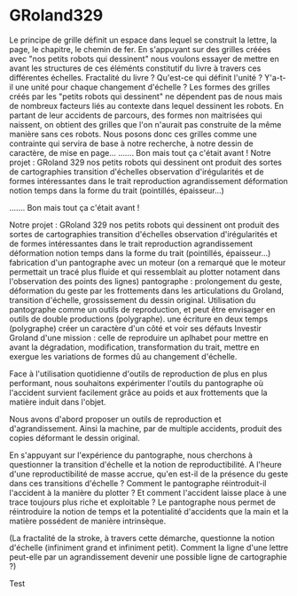 GRoland329
==========

Le principe de grille définit un espace dans lequel se construit la lettre, la page, le chapitre, le chemin de fer.  En s'appuyant sur des grilles créées avec "nos petits robots qui dessinent" nous voulons essayer de mettre en avant les structures de ces éléménts constitutif du livre à travers ces différentes échelles. Fractalité du livre ? Qu'est-ce qui définit l'unité ? Y'a-t-il une unité pour chaque changement d'échelle ?  Les formes des grilles créés par les "petits robots qui dessinent" ne dépendent pas de nous mais de nombreux facteurs liés au contexte dans lequel dessinent les robots. En partant de leur accidents de parcours, des formes non maitrisées qui naissent, on obtient des grilles que l'on n'aurait pas construite de la même manière sans ces robots. Nous posons donc ces grilles comme une contrainte qui servira de base à notre recherche, à notre dessin de caractère, de mise en page...  ....... Bon mais tout ça c'était avant !  Notre projet : GRoland 329  nos petits robots qui dessinent ont produit des sortes de cartographies transition d'échelles observation d'irégularités et de formes intéressantes dans le trait reproduction agrandissement déformation notion temps dans la forme du trait (pointillés, épaisseur...)

....... Bon mais tout ça c'était avant !

Notre projet : GRoland 329
nos petits robots qui dessinent ont produit des sortes de cartographies
transition d'échelles
observation d'irégularités et de formes intéressantes dans le trait
reproduction
agrandissement
déformation
notion temps dans la forme du trait (pointillés, épaisseur...)
fabrication d'un pantographe avec un moteur (on a remarqué que le moteur permettait un tracé plus fluide et qui ressemblait au plotter notament dans l'observation des points des lignes)
pantographe : prolongement du geste, déformation du geste par les frottements dans les articulations du Groland, transition d'échelle, grossissement du dessin original.
Utilisation du pantographe comme un outils de reproduction, et peut être envisager en outils de double productions (polygraphe).
une écriture en deux temps (polygraphe) créer un caractère d'un côté et voir ses défauts 
Investir Groland  d'une mission :  celle de reproduire un aplhabet pour mettre en avant la dégradation, modification, transformation du trait, mettre en exergue les variations de formes dû au changement d'échelle.


Face à l'utilisation quotidienne d'outils de reproduction de plus en plus performant, nous souhaitons expérimenter l'outils du pantographe où l'accident survient facilement grâce au poids et aux frottements que la matière induit dans l'objet. 

Nous avons d'abord proposer un outils de reproduction et d'agrandissement. Ainsi la machine, par de multiple accidents, produit des copies déformant le dessin original.

En s'appuyant sur l'expérience du pantographe, nous cherchons à questionner la transition d'échelle et la notion de reproductibilité. A l'heure d'une reproductibilité de masse accrue, qu'en est-il de la présence du geste dans ces transitions d'échelle ? Comment le pantographe réintroduit-il l'accident à la manière du plotter ? Et comment l'accident laisse place à une trace toujours plus riche et exploitable ? Le pantographe nous permet de réintroduire la notion de temps et la potentialité d'accidents que la main et la matière possédent de manière intrinsèque.

(La fractalité de la stroke, à travers cette démarche, questionne la notion d'échelle (infiniment grand et infiniment petit). Comment la ligne d'une lettre peut-elle par un agrandissement devenir une possible ligne de cartographie ?)



Test
